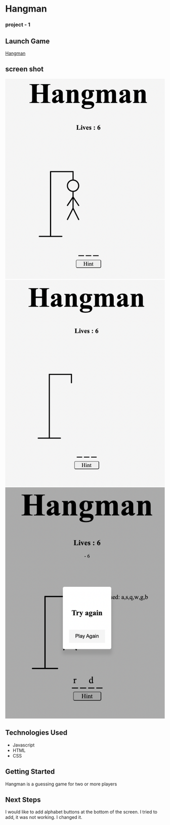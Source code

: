 # Hangman

### project - 1

## Launch Game
[Hangman](http://127.0.0.1:5501/)

## screen shot
![hangman](./screenshot/hangman%20-1.png)
![hangman](./screenshot/hangman%20%20-2.png)
![hangman](./screenshot/hangman-3.png)
## Technologies Used 

- Javascript
- HTML
- CSS

## Getting Started

Hangman is a guessing game for two or more players

## Next Steps
I would like to add alphabet buttons at the bottom of the screen.
I tried to add, it was not working. I changed it.


